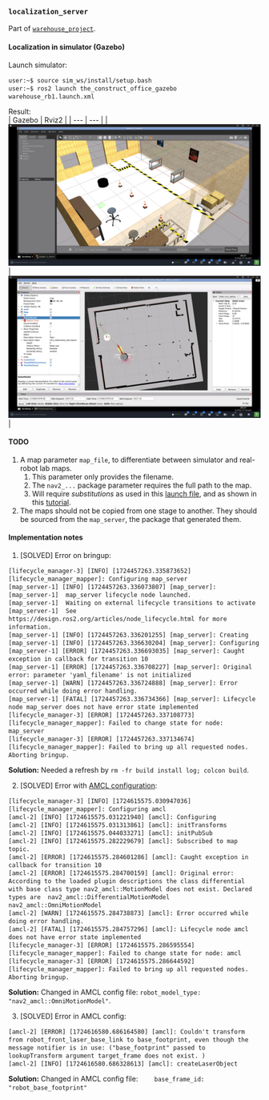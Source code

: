 ### `localization_server`

Part of [`warehouse_project`](https://github.com/ivogeorg/warehouse_project.git).

#### Localization in simulator (Gazebo)

Launch simulator:  
```
user:~$ source sim_ws/install/setup.bash
user:~$ ros2 launch the_construct_office_gazebo warehouse_rb1.launch.xml
```  

Result:  
| Gazebo | Rviz2 |
| --- | --- |
| ![Position](assets/position_gazebo.png) | ![Localization](assets/localization_rviz2.png) |   

#### TODO

1. A map parameter `map_file`, to differentiate between simulator and real-robot lab maps.
   1. This parameter only provides the filename.
   2. The `nav2_...` package parameter requires the full path to the map.
   3. Will require _substitutions_ as used in this [launch file](https://github.com/ivogeorg/attach_shelf/blob/b511e89921b100bcaad62dd5f4291d8397f8be35/launch/attach_to_shelf.launch.py#L11), and as shown in this [tutorial](https://docs.ros.org/en/humble/Tutorials/Intermediate/Launch/Using-Substitutions.html).
2. The maps should not be copied from one stage to another. They should be sourced from the `map_server`, the package that generated them.

#### Implementation notes

1. [SOLVED] Error on bringup:
```
[lifecycle_manager-3] [INFO] [1724457263.335873652] [lifecycle_manager_mapper]: Configuring map_server
[map_server-1] [INFO] [1724457263.336073807] [map_server]:
[map_server-1]  map_server lifecycle node launched.
[map_server-1]  Waiting on external lifecycle transitions to activate
[map_server-1]  See https://design.ros2.org/articles/node_lifecycle.html for more information.
[map_server-1] [INFO] [1724457263.336201255] [map_server]: Creating
[map_server-1] [INFO] [1724457263.336630204] [map_server]: Configuring
[map_server-1] [ERROR] [1724457263.336693035] [map_server]: Caught exception in callback for transition 10
[map_server-1] [ERROR] [1724457263.336708227] [map_server]: Original error: parameter 'yaml_filename' is not initialized
[map_server-1] [WARN] [1724457263.336724888] [map_server]: Error occurred while doing error handling.
[map_server-1] [FATAL] [1724457263.336734366] [map_server]: Lifecycle node map_server does not have error state implemented
[lifecycle_manager-3] [ERROR] [1724457263.337108773] [lifecycle_manager_mapper]: Failed to change state for node: map_server
[lifecycle_manager-3] [ERROR] [1724457263.337134674] [lifecycle_manager_mapper]: Failed to bring up all requested nodes. Aborting bringup.
```

**Solution:** Needed a refresh by `rm -fr build install log; colcon build`.

2. [SOLVED] Error with [AMCL configuration](https://docs.nav2.org/configuration/packages/configuring-amcl.html#example):
```
[lifecycle_manager-3] [INFO] [1724615575.030947036] [lifecycle_manager_mapper]: Configuring amcl
[amcl-2] [INFO] [1724615575.031221940] [amcl]: Configuring
[amcl-2] [INFO] [1724615575.031313861] [amcl]: initTransforms
[amcl-2] [INFO] [1724615575.044033271] [amcl]: initPubSub
[amcl-2] [INFO] [1724615575.282229679] [amcl]: Subscribed to map topic.
[amcl-2] [ERROR] [1724615575.284601286] [amcl]: Caught exception in callback for transition 10
[amcl-2] [ERROR] [1724615575.284700159] [amcl]: Original error: According to the loaded plugin descriptions the class differential with base class type nav2_amcl::MotionModel does not exist. Declared types are  nav2_amcl::DifferentialMotionModel nav2_amcl::OmniMotionModel
[amcl-2] [WARN] [1724615575.284738873] [amcl]: Error occurred while doing error handling.
[amcl-2] [FATAL] [1724615575.284757296] [amcl]: Lifecycle node amcl does not have error state implemented
[lifecycle_manager-3] [ERROR] [1724615575.286595554] [lifecycle_manager_mapper]: Failed to change state for node: amcl
[lifecycle_manager-3] [ERROR] [1724615575.286644592] [lifecycle_manager_mapper]: Failed to bring up all requested nodes. Aborting bringup.
```

**Solution:** Changed in AMCL config file: `robot_model_type: "nav2_amcl::OmniMotionModel"`.

3. [SOLVED] Error in AMCL config:
```
[amcl-2] [ERROR] [1724616580.686164580] [amcl]: Couldn't transform from robot_front_laser_base_link to base_footprint, even though the message notifier is in use: ("base_footprint" passed to lookupTransform argument target_frame does not exist. )
[amcl-2] [INFO] [1724616580.686328613] [amcl]: createLaserObject
```

**Solution:** Changed in AMCL config file: `    base_frame_id: "robot_base_footprint"`

